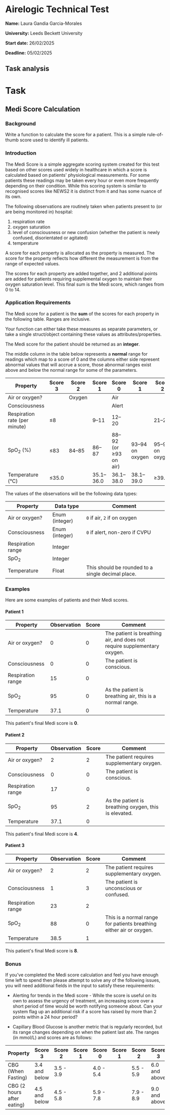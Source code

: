 # Airelogic Technical Test
**Name:** Laura Gandia Garcia-Morales

**University:** Leeds Beckett University

**Start date:** 26/02/2025

**Deadline:** 05/02/2025

## Task analysis


# Task
## Medi Score Calculation

### Background

Write a function to calculate the score for a patient. This is a simple rule-of-thumb score used to identify ill patients.

### Introduction

The Medi Score is a simple aggregate scoring system created for this test based on other scores used widely 
in healthcare in which a score is calculated based on patients' physiological measurements. 
For some patients these readings may be taken every hour or even more frequently depending on their condition.
While this scoring system is similar to recognised scores like NEWS2 it is distinct from it and has some nuance of its own.

The following observations are routinely taken when patients present to (or are being monitored in) hospital:

 1. respiration rate
 2. oxygen saturation
 3. level of consciousness or new confusion (whether the patient is newly confused, disorientated or agitated)
 4. temperature

A score for each property is allocated as the property is measured. The score for the property reflects how different
the measurement is from the range of expected values.

The scores for each property are added together, and 2 additional points are added for patients requiring
supplemental oxygen to maintain their oxygen saturation level. This final sum is the Medi score, which ranges from
0 to 14.

### Application Requirements

The Medi score for a patient is the **sum** of the scores for each property in the following table. Ranges are inclusive.

Your function can either take these measures as separate parameters, or take a single struct/object containing these values as attributes/properties. 

The Medi score for the patient should be returned as an **integer**.

The middle column in the table below represents a **normal** range for readings which map to a score of 0 and the columns either side represent abnormal values that will accrue a score, those abnormal ranges exist above and below the normal range for some of the parameters.


| Property                       | Score 3  | Score 2      | Score 1         | Score 0                        | Score 1               | Score 2               | Score 3          |
| ------------------------------ | -------- | ------------ | --------------- | ------------------------------ | --------------------- | --------------------- | ---------------- |
| Air or oxygen?                 |          | Oxygen       |                 | Air                            |                       |                       |                  |
| Consciousness                  |          |              |                 | Alert                          |                       |                       | CVPU             |
| Respiration rate (per minute)  | &le;8    |              | 9&ndash;11      | 12&ndash;20                    |                       | 21&ndash;24           | &ge;25           |
| SpO<sub>2</sub> (%)            | &le;83   | 84&ndash;85  | 86&ndash;87     | 88&ndash;92 (or &ge;93 on air) | 93&ndash;94 on oxygen | 95&ndash;96 on oxygen | &ge;97 on oxygen |
| Temperature (&deg;C)           | &le;35.0 |              | 35.1&ndash;36.0 | 36.1&ndash;38.0                | 38.1&ndash;39.0       | &ge;39.1              |                  |

The values of the observations will be the following data types:

| Property                | Data type      | Comment                                           |
| ----------------------- | -------------- | ------------------------------------------------- |
| Air or oxygen?          | Enum (integer) | `0` if air, `2` if on oxygen                      |
| Consciousness           | Enum (integer) | `0` if alert, non-zero if CVPU                    |
| Respiration range       | Integer        |                                                   |
| SpO<sub>2</sub>         | Integer        |                                                   |
| Temperature             | Float          | This should be rounded to a single decimal place. |

### Examples

Here are some examples of patients and their Medi scores.

#### Patient 1

| Property                | Observation | Score | Comment                                                                  |
| ----------------------- | ----------- | ----- | ------------------------------------------------------------------------ |
| Air or oxygen?          | 0           | 0     | The patient is breathing air, and does not require supplementary oxygen. |
| Consciousness           | 0           | 0     | The patient is conscious.                                                |
| Respiration range       | 15          | 0     |                                                                          |
| SpO<sub>2</sub>         | 95          | 0     | As the patient is breathing air, this is a normal range.                 |
| Temperature             | 37.1        | 0     |                                                                          |

This patient's final Medi score is **0**.

#### Patient 2

| Property                | Observation | Score | Comment                                               |
| ----------------------- | ----------- | ----- | ----------------------------------------------------- |
| Air or oxygen?          | 2           | 2     | The patient requires supplementary oxygen.            |
| Consciousness           | 0           | 0     | The patient is conscious.                             |
| Respiration range       | 17          | 0     |                                                       |
| SpO<sub>2</sub>         | 95          | 2     | As the patient is breathing oxygen, this is elevated. |
| Temperature             | 37.1        | 0     |                                                       |

This patient's final Medi score is **4**.

#### Patient 3

| Property                | Observation | Score | Comment                                                             |
| ----------------------- | ----------- | ----- | ------------------------------------------------------------------- |
| Air or oxygen?          | 2           | 2     | The patient requires supplementary oxygen.                          |
| Consciousness           | 1           | 3     | The patient is unconscious or confused.                             |
| Respiration range       | 23          | 2     |                                                                     |
| SpO<sub>2</sub>         | 88          | 0     | This is a normal range for patients breathing either air or oxygen. |
| Temperature             | 38.5        | 1     |                                                                     |

This patient's final Medi score is **8**.

### Bonus 

If you've completed the Medi score calculation and feel you have enough time left to spend then please attempt to solve any of the following issues, you will need additional fields in the input to satisfy these requirements:

- Alerting for trends in the Medi score - While the score is useful on its own to assess the urgency of treatment, an increasing score over a short period of time would be worth notifying someone about. Can your system flag up an additional risk if a score has raised by more than 2 points within a 24 hour period?

- Capillary Blood Glucose is another metric that is regularly recorded, but its range changes depending on when the patient last ate. The ranges (in mmol/L) and scores are as follows:

| Property                       | Score 3       | Score 2      | Score 1         | Score 0             | Score 1               | Score 2               | Score 3          |
| ------------------------------ | ------------- | ------------ | --------------- | ------------------- | --------------------- | --------------------- | ---------------- |
| CBG (When Fasting)             | 3.4 and below | 3.5 - 3.9    |                 | 4.0 - 5.4           |                       | 5.5 - 5.9             | 6.0 and above    |
| CBG (2 hours after eating)     | 4.5 and below | 4.5 - 5.8    |                 | 5.9 - 7.8           |                       | 7.9 - 8.9             | 9.0 and above    |
